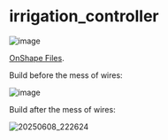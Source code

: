 # irrigation_controller


![image](https://github.com/user-attachments/assets/09214a03-ba51-4387-acdd-ce2d5f2400e1)


[OnShape Files](https://cad.onshape.com/documents/08bfc36dcbbf2398b4b87e4d/w/2dae12507b7940b517cf4320/e/530747a0889b15aeda69d576).

Build before the mess of wires:

![image](https://github.com/user-attachments/assets/dd677304-e893-42ce-b50a-1b302cc7d4c6)

Build after the mess of wires:

![20250608_222624](https://github.com/user-attachments/assets/e1cf5acc-12de-4254-afaa-bb1e9ae71cd1)
